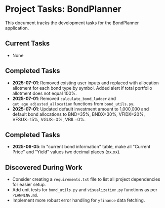 # Project Tasks: BondPlanner

This document tracks the development tasks for the BondPlanner application.

## Current Tasks

-   None

## Completed Tasks

-   **2025-07-01**: Removed existing user inputs and replaced with allocation allotment for each bond type by symbol. Added alert if total portfolio allotment does not equal 100%.
-   **2025-07-01**: Removed `calculate_bond_ladder` and `get_age_adjusted_allocation` functions from `bond_utils.py`.
-   **2025-07-01**: Updated default investment amount to 1,000,000 and default bond allocations to BND=35%, BNDX=30%, VFIDX=20%, VFSUX=15%, VGUS=0%, VBIL=0%.


## Completed Tasks

-   **2025-06-05**: In "current bond information" table, make all "Current Price" and "Yield" values two decimal places (xx.xx).

## Discovered During Work

-   Consider creating a `requirements.txt` file to list all project dependencies for easier setup.
-   Add unit tests for `bond_utils.py` and `visualization.py` functions as per `PLANNING.md`.
-   Implement more robust error handling for `yfinance` data fetching.
